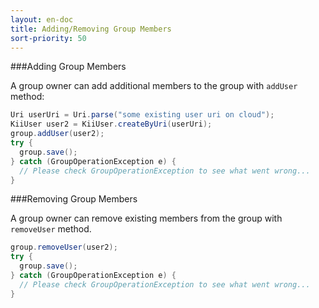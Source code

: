 ```yaml
---
layout: en-doc
title: Adding/Removing Group Members
sort-priority: 50
---
```

###Adding Group Members

A group owner can add additional members to the group with `addUser` method:

```java
Uri userUri = Uri.parse("some existing user uri on cloud");
KiiUser user2 = KiiUser.createByUri(userUri);
group.addUser(user2);
try {
  group.save();
} catch (GroupOperationException e) {
  // Please check GroupOperationException to see what went wrong...
}
```

###Removing Group Members

A group owner can remove existing members from the group with `removeUser` method.

```java
group.removeUser(user2);
try {
  group.save();
} catch (GroupOperationException e) {
  // Please check GroupOperationException to see what went wrong...
}
```
